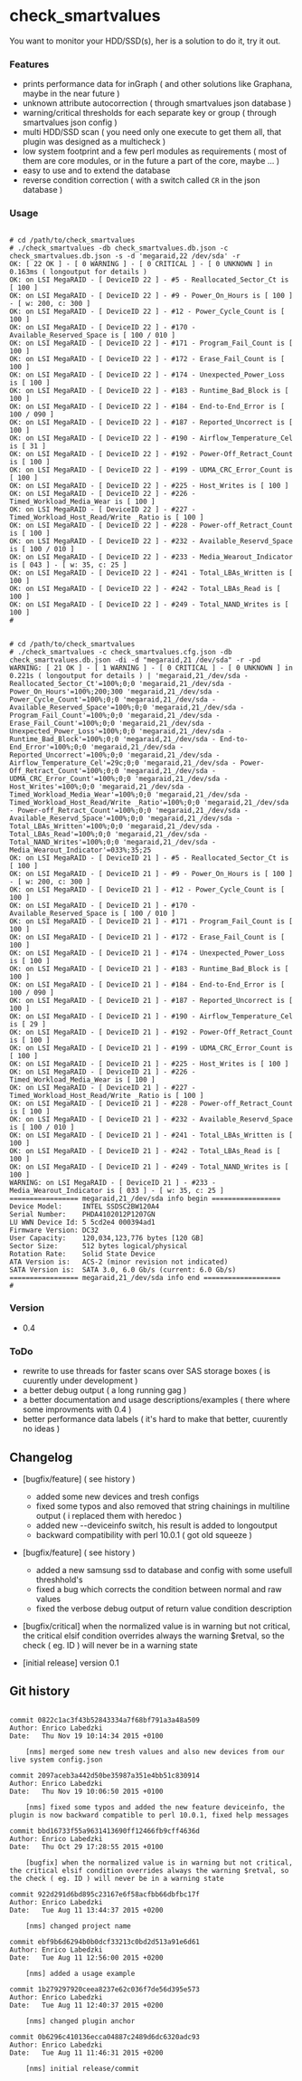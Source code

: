 
# check_smartvalues

You want to monitor your HDD/SSD(s), her is a solution to do it, try it out.
 
### Features
 - prints performance data for inGraph ( and other solutions like Graphana, maybe in the near future )
 - unknown attribute autocorrection ( through smartvalues json database )
 - warning/critical thresholds for each separate key or group ( through smartvalues json config )
 - multi HDD/SSD scan ( you need only one execute to get them all, that plugin was designed as a multicheck )
 - low system footprint and a few perl modules as requirements ( most of them are core modules, or in the future a part of the core, maybe ... )
 - easy to use and to extend the database
 - reverse condition correction ( with a switch called `CR` in the json database )

### Usage

<pre><code>
# cd /path/to/check_smartvalues
# ./check_smartvalues -db check_smartvalues.db.json -c check_smartvalues.db.json -s -d 'megaraid,22 /dev/sda' -r
OK: [ 22 OK ] - [ 0 WARNING ] - [ 0 CRITICAL ] - [ 0 UNKNOWN ] in 0.163ms ( longoutput for details )
OK: on LSI MegaRAID - [ DeviceID 22 ] - #5 - Reallocated_Sector_Ct is [ 100 ]
OK: on LSI MegaRAID - [ DeviceID 22 ] - #9 - Power_On_Hours is [ 100 ] - [ w: 200, c: 300 ]
OK: on LSI MegaRAID - [ DeviceID 22 ] - #12 - Power_Cycle_Count is [ 100 ]
OK: on LSI MegaRAID - [ DeviceID 22 ] - #170 - Available_Reserved_Space is [ 100 / 010 ]
OK: on LSI MegaRAID - [ DeviceID 22 ] - #171 - Program_Fail_Count is [ 100 ]
OK: on LSI MegaRAID - [ DeviceID 22 ] - #172 - Erase_Fail_Count is [ 100 ]
OK: on LSI MegaRAID - [ DeviceID 22 ] - #174 - Unexpected_Power_Loss is [ 100 ]
OK: on LSI MegaRAID - [ DeviceID 22 ] - #183 - Runtime_Bad_Block is [ 100 ]
OK: on LSI MegaRAID - [ DeviceID 22 ] - #184 - End-to-End_Error is [ 100 / 090 ]
OK: on LSI MegaRAID - [ DeviceID 22 ] - #187 - Reported_Uncorrect is [ 100 ]
OK: on LSI MegaRAID - [ DeviceID 22 ] - #190 - Airflow_Temperature_Cel is [ 31 ]
OK: on LSI MegaRAID - [ DeviceID 22 ] - #192 - Power-Off_Retract_Count is [ 100 ]
OK: on LSI MegaRAID - [ DeviceID 22 ] - #199 - UDMA_CRC_Error_Count is [ 100 ]
OK: on LSI MegaRAID - [ DeviceID 22 ] - #225 - Host_Writes is [ 100 ]
OK: on LSI MegaRAID - [ DeviceID 22 ] - #226 - Timed_Workload_Media_Wear is [ 100 ]
OK: on LSI MegaRAID - [ DeviceID 22 ] - #227 - Timed_Workload_Host_Read/Write _Ratio is [ 100 ]
OK: on LSI MegaRAID - [ DeviceID 22 ] - #228 - Power-off_Retract_Count is [ 100 ]
OK: on LSI MegaRAID - [ DeviceID 22 ] - #232 - Available_Reservd_Space is [ 100 / 010 ]
OK: on LSI MegaRAID - [ DeviceID 22 ] - #233 - Media_Wearout_Indicator is [ 043 ] - [ w: 35, c: 25 ]
OK: on LSI MegaRAID - [ DeviceID 22 ] - #241 - Total_LBAs_Written is [ 100 ]
OK: on LSI MegaRAID - [ DeviceID 22 ] - #242 - Total_LBAs_Read is [ 100 ]
OK: on LSI MegaRAID - [ DeviceID 22 ] - #249 - Total_NAND_Writes is [ 100 ]
#
</code></pre>
<pre><code>
# cd /path/to/check_smartvalues
# ./check_smartvalues -c check_smartvalues.cfg.json -db check_smartvalues.db.json -di -d "megaraid,21 /dev/sda" -r -pd
WARNING: [ 21 OK ] - [ 1 WARNING ] - [ 0 CRITICAL ] - [ 0 UNKNOWN ] in 0.221s ( longoutput for details ) | 'megaraid,21_/dev/sda - Reallocated_Sector_Ct'=100%;0;0 'megaraid,21_/dev/sda - Power_On_Hours'=100%;200;300 'megaraid,21_/dev/sda - Power_Cycle_Count'=100%;0;0 'megaraid,21_/dev/sda - Available_Reserved_Space'=100%;0;0 'megaraid,21_/dev/sda - Program_Fail_Count'=100%;0;0 'megaraid,21_/dev/sda - Erase_Fail_Count'=100%;0;0 'megaraid,21_/dev/sda - Unexpected_Power_Loss'=100%;0;0 'megaraid,21_/dev/sda - Runtime_Bad_Block'=100%;0;0 'megaraid,21_/dev/sda - End-to-End_Error'=100%;0;0 'megaraid,21_/dev/sda - Reported_Uncorrect'=100%;0;0 'megaraid,21_/dev/sda - Airflow_Temperature_Cel'=29c;0;0 'megaraid,21_/dev/sda - Power-Off_Retract_Count'=100%;0;0 'megaraid,21_/dev/sda - UDMA_CRC_Error_Count'=100%;0;0 'megaraid,21_/dev/sda - Host_Writes'=100%;0;0 'megaraid,21_/dev/sda - Timed_Workload_Media_Wear'=100%;0;0 'megaraid,21_/dev/sda - Timed_Workload_Host_Read/Write _Ratio'=100%;0;0 'megaraid,21_/dev/sda - Power-off_Retract_Count'=100%;0;0 'megaraid,21_/dev/sda - Available_Reservd_Space'=100%;0;0 'megaraid,21_/dev/sda - Total_LBAs_Written'=100%;0;0 'megaraid,21_/dev/sda - Total_LBAs_Read'=100%;0;0 'megaraid,21_/dev/sda - Total_NAND_Writes'=100%;0;0 'megaraid,21_/dev/sda - Media_Wearout_Indicator'=033%;35;25 
OK: on LSI MegaRAID - [ DeviceID 21 ] - #5 - Reallocated_Sector_Ct is [ 100 ]
OK: on LSI MegaRAID - [ DeviceID 21 ] - #9 - Power_On_Hours is [ 100 ] - [ w: 200, c: 300 ]
OK: on LSI MegaRAID - [ DeviceID 21 ] - #12 - Power_Cycle_Count is [ 100 ]
OK: on LSI MegaRAID - [ DeviceID 21 ] - #170 - Available_Reserved_Space is [ 100 / 010 ]
OK: on LSI MegaRAID - [ DeviceID 21 ] - #171 - Program_Fail_Count is [ 100 ]
OK: on LSI MegaRAID - [ DeviceID 21 ] - #172 - Erase_Fail_Count is [ 100 ]
OK: on LSI MegaRAID - [ DeviceID 21 ] - #174 - Unexpected_Power_Loss is [ 100 ]
OK: on LSI MegaRAID - [ DeviceID 21 ] - #183 - Runtime_Bad_Block is [ 100 ]
OK: on LSI MegaRAID - [ DeviceID 21 ] - #184 - End-to-End_Error is [ 100 / 090 ]
OK: on LSI MegaRAID - [ DeviceID 21 ] - #187 - Reported_Uncorrect is [ 100 ]
OK: on LSI MegaRAID - [ DeviceID 21 ] - #190 - Airflow_Temperature_Cel is [ 29 ]
OK: on LSI MegaRAID - [ DeviceID 21 ] - #192 - Power-Off_Retract_Count is [ 100 ]
OK: on LSI MegaRAID - [ DeviceID 21 ] - #199 - UDMA_CRC_Error_Count is [ 100 ]
OK: on LSI MegaRAID - [ DeviceID 21 ] - #225 - Host_Writes is [ 100 ]
OK: on LSI MegaRAID - [ DeviceID 21 ] - #226 - Timed_Workload_Media_Wear is [ 100 ]
OK: on LSI MegaRAID - [ DeviceID 21 ] - #227 - Timed_Workload_Host_Read/Write _Ratio is [ 100 ]
OK: on LSI MegaRAID - [ DeviceID 21 ] - #228 - Power-off_Retract_Count is [ 100 ]
OK: on LSI MegaRAID - [ DeviceID 21 ] - #232 - Available_Reservd_Space is [ 100 / 010 ]
OK: on LSI MegaRAID - [ DeviceID 21 ] - #241 - Total_LBAs_Written is [ 100 ]
OK: on LSI MegaRAID - [ DeviceID 21 ] - #242 - Total_LBAs_Read is [ 100 ]
OK: on LSI MegaRAID - [ DeviceID 21 ] - #249 - Total_NAND_Writes is [ 100 ]
WARNING: on LSI MegaRAID - [ DeviceID 21 ] - #233 - Media_Wearout_Indicator is [ 033 ] - [ w: 35, c: 25 ]
================= megaraid,21_/dev/sda info begin =================
Device Model:     INTEL SSDSC2BW120A4
Serial Number:    PHDA4102012P1207GN
LU WWN Device Id: 5 5cd2e4 000394ad1
Firmware Version: DC32
User Capacity:    120,034,123,776 bytes [120 GB]
Sector Size:      512 bytes logical/physical
Rotation Rate:    Solid State Device
ATA Version is:   ACS-2 (minor revision not indicated)
SATA Version is:  SATA 3.0, 6.0 Gb/s (current: 6.0 Gb/s)
================= megaraid,21_/dev/sda info end ===================
#
</code></pre>


### Version

 - 0.4

### ToDo

 - rewrite to use threads for faster scans over SAS storage boxes ( is cuurently under development )
 - a better debug output ( a long running gag )
 - a better documentation and usage descriptions/examples ( there where some improvments with 0.4 )
 - better performance data labels ( it's hard to make that better, cuurently no ideas )

## Changelog

 - [bugfix/feature] ( see history )
   - added some new devices and tresh configs
   - fixed some typos and also removed that string chainings in multiline output ( i replaced them with heredoc )
   - added new --deviceinfo switch, his result is added to longoutput
   - backward compatibility with perl 10.0.1 ( got old squeeze )

 - [bugfix/feature] ( see history )
   - added a new samsung ssd to database and config with some usefull threshhold's
   - fixed a bug which corrects the condition between normal and raw values
   - fixed the verbose debug output of return value condition description

 - [bugfix/critical] when the normalized value is in warning but not critical, the critical elsif condition overrides always the warning $retval, so the check ( eg. ID ) will never be in a warning state 
 - [initial release] version 0.1

## Git history
<pre><code>
commit 0822c1ac3f43b52843334a7f68bf791a3a48a509
Author: Enrico Labedzki <enrico.labedzki@root.center>
Date:   Thu Nov 19 10:14:34 2015 +0100

    [nms] merged some new tresh values and also new devices from our live system config.json

commit 2097aceb3a442d50be35987a351e4bb51c830914
Author: Enrico Labedzki <enrico.labedzki@root.center>
Date:   Thu Nov 19 10:06:50 2015 +0100

    [nms] fixed some typos and added the new feature deviceinfo, the plugin is now backward compatible to perl 10.0.1, fixed help messages

commit bbd16733f55a9631413690ff12466fb9cff4636d
Author: Enrico Labedzki <enrico.labedzki@root.center>
Date:   Thu Oct 29 17:28:55 2015 +0100

    [bugfix] when the normalized value is in warning but not critical, the critical elsif condition overrides always the warning $retval, so the check ( eg. ID ) will never be in a warning state

commit 922d291d6bd895c23167e6f58acfbb66dbfbc17f
Author: Enrico Labedzki <enrico.labedzki@root.center>
Date:   Tue Aug 11 13:44:37 2015 +0200

    [nms] changed project name

commit ebf9b6d6294b0b0dcf33213c0bd2d513a91e6d61
Author: Enrico Labedzki <enrico.labedzki@root.center>
Date:   Tue Aug 11 12:56:00 2015 +0200

    [nms] added a usage example

commit 1b279297920ceea8237e62c036f7de56d395e573
Author: Enrico Labedzki <enrico.labedzki@root.center>
Date:   Tue Aug 11 12:40:37 2015 +0200

    [nms] changed plugin anchor

commit 0b6296c410136ecca04887c2489d6dc6320adc93
Author: Enrico Labedzki <enrico.labedzki@root.center>
Date:   Tue Aug 11 11:46:31 2015 +0200

    [nms] initial release/commit
</code></pre>
